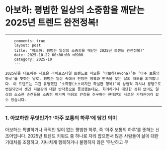 # 아보하: 평범한 일상의 소중함을 깨닫는 2025년 트렌드 완전정복!

---
        comments: true
        layout: post
        title: "아보하: 평범한 일상의 소중함을 깨닫는 2025년 트렌드 완전정복!"
        date: 2025-10-22 00:00:00 +0900
        category: 2025-10
        ---
        
    2025년을 대표하는 새로운 라이프스타일 트렌드로 떠오른 ‘아보하(Avoha)’는 ‘아주 보통의 하루’를 뜻하는 말로, 평범한 일상 속에서 진정한 행복과 만족을 찾는 삶의 태도를 의미합니다. 이 트렌드는 그간 유행했던 ‘소확행(소소하지만 확실한 행복)’이 상업적 과시나 경쟁으로 변질되면서 생긴 피로감에 대한 반작용으로 등장했는데요, 화려하거나 대단한 성취 없이도 일상의 소소한 순간들을 소중히 여기며 마음의 안정을 추구하는 현대인의 새로운 가치관이라 할 수 있습니다.

---

### 1. 아보하란 무엇인가? ‘아주 보통의 하루’에 담긴 의미

아보하는 특별하거나 극적인 일이 없는 평범한 하루, 즉 ‘아주 보통의 하루’를 뜻하는 신조어입니다. 2025년 트렌드 키워드 중 하나로 자리 잡으면서 많은 사람들이 삶에 대한 기대치를 조정하고, 지나치게 행복하거나 불행하지 않은 ‘무난하고 무